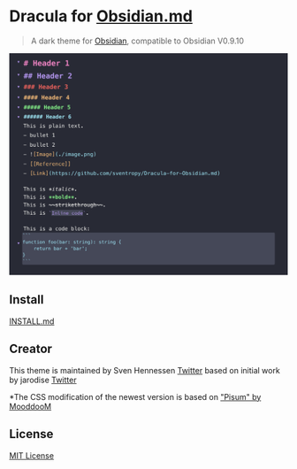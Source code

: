 # Dracula for [Obsidian.md](https://obsidian.md)

> A dark theme for [Obsidian](https://obisidian.md), compatible to Obsidian V0.9.10

![Screenshot](./demo.png)

## Install

[INSTALL.md](./INSTALL.md)

## Creator

This theme is maintained by Sven Hennessen [Twitter](https://twitter.com/svenhennessen) based on initial work by jarodise [Twitter](https://twitter.com/jarodise)

*The CSS modification of the newest version is based on ["Pisum" by MooddooM](https://github.com/GuangluWu/obsidian-pisum)

## License

[MIT License](./LICENSE)
